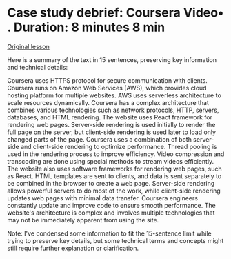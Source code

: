 # Case study debrief: Coursera Video• . Duration: 8 minutes 8 min

[Original lesson](https://www.coursera.org/learn/uol-how-computers-work/lecture/iRMvn/case-study-debrief-coursera)

Here is a summary of the text in 15 sentences, preserving key information and technical details:

Coursera uses HTTPS protocol for secure communication with clients. Coursera runs on Amazon Web Services (AWS), which provides cloud hosting platform for multiple websites. AWS uses serverless architecture to scale resources dynamically. Coursera has a complex architecture that combines various technologies such as network protocols, HTTP, servers, databases, and HTML rendering. The website uses React framework for rendering web pages. Server-side rendering is used initially to render the full page on the server, but client-side rendering is used later to load only changed parts of the page. Coursera uses a combination of both server-side and client-side rendering to optimize performance. Thread pooling is used in the rendering process to improve efficiency. Video compression and transcoding are done using special methods to stream videos efficiently. The website also uses software frameworks for rendering web pages, such as React. HTML templates are sent to clients, and data is sent separately to be combined in the browser to create a web page. Server-side rendering allows powerful servers to do most of the work, while client-side rendering updates web pages with minimal data transfer. Coursera engineers constantly update and improve code to ensure smooth performance. The website's architecture is complex and involves multiple technologies that may not be immediately apparent from using the site.

Note: I've condensed some information to fit the 15-sentence limit while trying to preserve key details, but some technical terms and concepts might still require further explanation or clarification.

